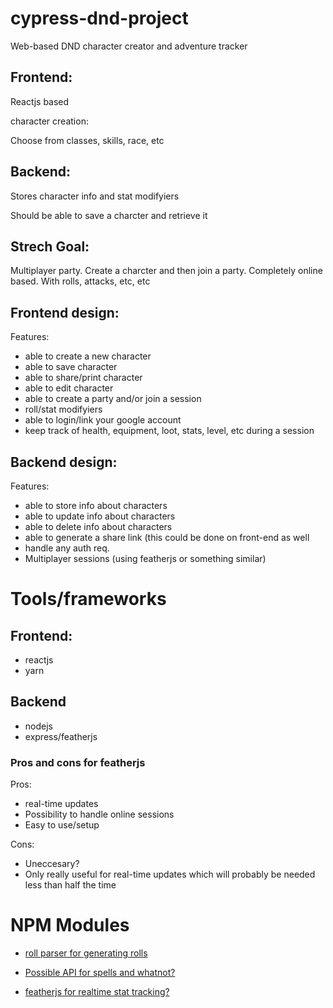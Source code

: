 # cypress-dnd-project
Web-based DND character creator and adventure tracker


## Frontend:

Reactjs based

character creation:

Choose from classes, skills, race, etc



## Backend:

Stores character info and stat modifyiers

Should be able to save a charcter and retrieve it


## Strech Goal:
Multiplayer party. Create a charcter and then join a party. Completely online based. With rolls, attacks, etc, etc

## Frontend design:

Features:

* able to create a new character
* able to save character
* able to share/print character
* able to edit character
* able to create a party and/or join a session
* roll/stat modifyiers
* able to login/link your google account
* keep track of health, equipment, loot, stats, level, etc during a session


## Backend design:

Features:

* able to store info about characters
* able to update info about characters
* able to delete info about characters
* able to generate a share link (this could be done on front-end as well
* handle any auth req.
* Multiplayer sessions (using featherjs or something similar)

# Tools/frameworks

  ## Frontend:
   * reactjs
   * yarn
  ## Backend
   * nodejs
   * express/featherjs
  ### Pros and cons for featherjs
  Pros:
  * real-time updates
  * Possibility to handle online sessions
  * Easy to use/setup
  
  Cons:
  * Uneccesary?
  * Only really useful for real-time updates which will probably be needed less than half the time
  
# NPM Modules
* [roll parser for generating rolls](https://www.npmjs.com/package/roll-parser)

* [Possible API for spells and whatnot?](http://www.dnd5eapi.co/)
* [featherjs for realtime stat tracking?](https://docs.feathersjs.com/)





